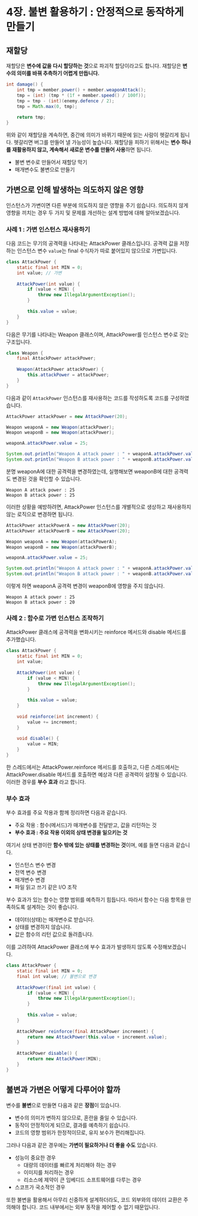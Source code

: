 # 4장. 불변 활용하기 : 안정적으로 동작하게 만들기

## 재할당

재할당은 **변수에 값을 다시 할당하는 것**으로 파괴적 할당이라고도 합니다.
재할당은 **변수의 의미를 바꿔 추측하기 어렵게 만듭니다.**

```java
int damage() {
    int tmp = member.power() + member.weaponAttack();
    tmp = (int) (tmp * (1f + member.speed() / 100f));
    tmp = tmp - (int)(enemy.defence / 2);
    tmp = Math.max(0, tmp);
    
    return tmp;
}
```

위와 같이 재할당을 계속하면, 중간에 의미가 바뀌기 때문에 읽는 사람이 헷갈리게 됩니다.
헷갈리면 버그를 만들어 낼 가능성이 높습니다.
재할당을 피하기 위해서는 **변수 하나를 재활용하지 않고, 계속해서 새로운 변수를 만들어 사용**하면 됩니다.

- 불변 변수로 만들어서 재할당 막기
- 매개변수도 불변으로 만들기

## 가변으로 인해 발생하는 의도하지 않은 영향

인스턴스가 가변이면 다른 부분에 의도하지 않은 영향을 주기 쉽습니다.
의도하지 않게 영향을 끼치는 경우 두 가지 및 문제를 개선하는 설계 방법에 대해 알아보겠습니다.

### 사례 1 : 가변 인스턴스 재사용하기

다음 코드는 무기의 공격력을 나타내는 AttackPower 클래스입니다.
공격력 값을 저장하는 인스턴스 변수 `value`는 final 수식자가 따로 붙어있지 않으므로 가변입니다.

```java
class AttackPower {
    static final int MIN = 0;
    int value; // 가변
    
    AttackPower(int value) {
        if (value < MIN) {
            throw new IllegalArgumentException();
        }
        
        this.value = value;
    }
}
```

다음은 무기를 나타내는 Weapon 클래스이며, AttackPower를 인스턴스 변수로 갖는 구조입니다.

```java
class Weapon {
    final AttackPower attackPower;
    
    Weapon(AttackPower attackPower) {
        this.attackPower = attackPower;
    }
}
```

다음과 같이 `AttackPower` 인스턴스를 재사용하는 코드를 작성하도록 코드를 구성하였습니다.

```java
AttackPower attackPower = new AttackPower(20);

Weapon weaponA = new Weapon(attackPower);
Weapon weaponB = new Weapon(attackPower);

weaponA.attackPower.value = 25;

System.out.println("Weapon A attack power : " + weaponA.attackPower.value);
System.out.println("Weapon B attack power : " + weaponB.attackPower.value);
```

분명 weaponA에 대한 공격력을 변경하였는데, 실행해보면 weaponB에 대한 공격력도 변경된 것을 확인할 수 있습니다.

```text
Weapon A attack power : 25
Weapon B attack power : 25
```

이러한 상황을 예방하려면, AttackPower 인스턴스를 개별적으로 생상하고 재사용하지 않는 로직으로 변경하면 됩니다.

```java
AttackPower attackPowerA = new AttackPower(20);
AttackPower attackPowerB = new AttackPower(20);

Weapon weaponA = new Weapon(attackPowerA);
Weapon weaponB = new Weapon(attackPowerB);

weaponA.attackPower.value = 25;

System.out.println("Weapon A attack power : " + weaponA.attackPower.value);
System.out.println("Weapon B attack power : " + weaponB.attackPower.value);
```

이렇게 하면 weaponA 공격력 변경이 weaponB에 영향을 주지 않습니다.

```text
Weapon A attack power : 25
Weapon B attack power : 20
```

### 사례 2 : 함수로 가변 인스턴스 조작하기

AttackPower 클래스에 공격력을 변화시키는 reinforce 메서드와 disable 메서드를 추가했습니다.

```java
class AttackPower {
    static final int MIN = 0;
    int value;
    
    AttackPower(int value) {
        if (value < MIN) {
            throw new IllegalArgumentException();
        }
        
        this.value = value;
    }
    
    void reinforce(int increment) {
        value += increment;
    }
    
    void disable() {
        value = MIN;
    }
}
```

한 스레드에서는 AttackPower.reinforce 메서드를 호출하고, 다른 스레드에서는 AttackPower.disable 메서드를 호출하면 예상과 다른 공격력이 설정될 수 있습니다.
이러한 경우를 **부수 효과** 라고 합니다.

### 부수 효과

부수 효과를 주요 작용과 함께 정리하면 다음과 같습니다.

- 주요 작용 : 함수(메서드)가 매개변수를 전달받고, 값을 리턴하는 것
- **부수 효과 : 주요 작용 이외의 상태 변경을 일으키는 것**

여기서 상태 변경이란 **함수 밖에 있는 상태를 변경하는 것**이며, 예를 들면 다음과 같습니다.

- 인스턴스 변수 변경
- 전역 변수 변경
- 매개변수 변경
- 파일 읽고 쓰기 같은 I/O 조작

부수 효과가 있는 함수는 영향 범위를 예측하기 힘듭니다.
따라서 함수는 다음 항목을 만족하도록 설계하는 것이 좋습니다.

- 데이터(상태)는 매개변수로 받습니다.
- 상태를 변경하지 않습니다.
- 값은 함수의 리턴 값으로 돌려줍니다.

이를 고려하여 AttackPower 클래스에 부수 효과가 발생하지 않도록 수정해보겠습니다.

```java
class AttackPower {
    static final int MIN = 0;
    final int value; // 불변으로 변경
    
    AttackPower(final int value) {
        if (value < MIN) {
            throw new IllegalArgumentException();
        }
        
        this.value = value;
    }
    
    AttackPower reinforce(final AttackPower increment) {
        return new AttackPower(this.value + increment.value);
    }
    
    AttackPower disable() {
        return new AttackPower(MIN);
    }
}
```

## 불변과 가변은 어떻게 다루어야 할까

변수를 **불변**으로 만들면 다음과 같은 **장점**이 있습니다.

- 변수의 의미가 변하지 않으므로, 혼란을 줄일 수 있습니다.
- 동작이 안정적이게 되므로, 결과를 예측하기 쉽습니다.
- 코드의 영향 범위가 한정적이므로, 유지 보수가 편리해집니다.

그러나 다음과 같은 경우에는 **가변이 필요하거나 더 좋을 수도** 있습니다.

- 성능이 중요한 경우
  - 대량의 데이터를 빠르게 처리해야 하는 경우
  - 이미지를 처리하는 경우
  - 리소스에 제약이 큰 임베디드 소프트웨어를 다루는 경우
- 스코프가 국소적인 경우

또한 불변을 활용해서 아무리 신중하게 설계하더라도, 코드 외부와의 데이터 교환은 주의해야 합니다.
코드 내부에서는 외부 동작을 제어할 수 없기 때문입니다.


